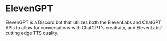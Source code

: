 # ElevenGPT
ElevenGPT is a Discord bot that utilizes both the ElevenLabs and ChatGPT APIs to allow for conversations with ChatGPT's creativity, and ElevenLabs' cutting edge TTS quality.
